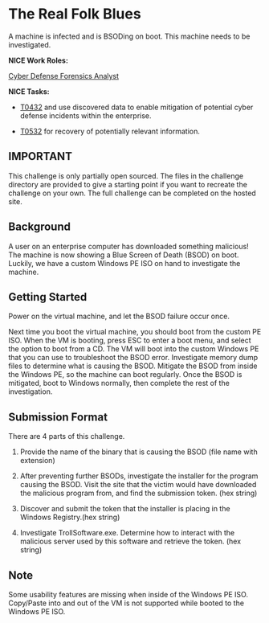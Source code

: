 # The Real Folk Blues

A machine is infected and is BSODing on boot. This machine needs to be investigated.

**NICE Work Roles:**

 [Cyber Defense Forensics Analyst](https://niccs.cisa.gov/workforce-development/nice-framework)

    
**NICE Tasks:**  

- [T0432](https://niccs.cisa.gov/workforce-development/nice-framework) and use discovered data to enable mitigation of potential cyber defense incidents within the enterprise.

- [T0532](https://niccs.cisa.gov/workforce-development/nice-framework) for recovery of potentially relevant information.

## IMPORTANT

This challenge is only partially open sourced. The files in the challenge directory are provided to give a starting point if you want to recreate the challenge on your own. The full challenge can be completed on the hosted site.

## Background

A user on an enterprise computer has downloaded something malicious! The machine is now showing a Blue Screen of Death (BSOD) on boot. Luckily, we have a custom Windows PE ISO on hand to investigate the machine.

## Getting Started

Power on the virtual machine, and let the BSOD failure occur once. 

Next time you boot the virtual machine, you should boot from the custom PE ISO. When the VM is booting, press ESC to enter a boot menu, and select the option to boot from a CD. The VM will boot into the custom Windows PE that you can use to troubleshoot the BSOD error. Investigate memory dump files to determine what is causing the BSOD. Mitigate the BSOD from inside the Windows PE, so the machine can boot regularly. Once the BSOD is mitigated, boot to Windows normally, then complete the rest of the investigation. 

## Submission Format
There are 4 parts of this challenge. 

1. Provide the name of the binary that is causing the BSOD (file name with extension)

2. After preventing further BSODs, investigate the installer for the program causing the BSOD. Visit the site that the victim would have downloaded the malicious program from, and find the submission token. (hex string)

3. Discover and submit the token that the installer is placing in the Windows Registry.(hex string)

4. Investigate TrollSoftware.exe. Determine how to interact with the malicious server used by this software and retrieve the token. (hex string)

## Note
Some usability features are missing when inside of the Windows PE ISO. Copy/Paste into and out of the VM is not supported while booted to the Windows PE ISO.
